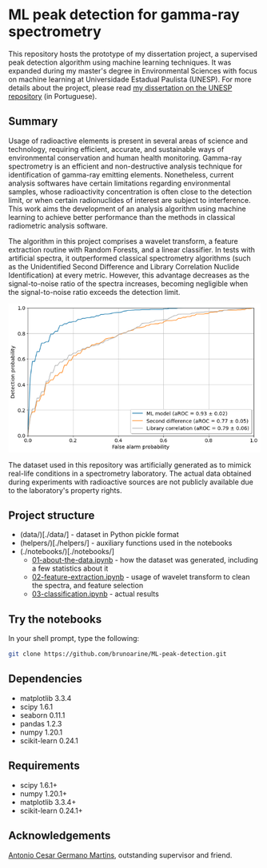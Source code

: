 # ML peak detection for gamma-ray spectrometry

This repository hosts the prototype of my dissertation project, a supervised peak detection algorithm using machine learning techniques. It was expanded during my master's degree in Environmental Sciences with focus on machine learning at Universidade Estadual Paulista (UNESP). For more details about the project, please read [my dissertation on the UNESP repository](https://repositorio.unesp.br/handle/11449/148825) (in Portuguese).

## Summary 

Usage of radioactive elements is present in several areas of science and technology, requiring efficient, accurate, and sustainable ways of environmental conservation and human health monitoring. Gamma-ray spectrometry is an efficient and non-destructive analysis technique for identification of gamma-ray emitting elements. Nonetheless, current analysis softwares have certain limitations regarding environmental samples, whose radioactivity concentration is often close to the detection limit, or when certain radionuclides of interest are subject to interference. This work aims the development of an analysis algorithm using machine learning to achieve better performance than the methods in classical radiometric analysis software. 

The algorithm in this project comprises a wavelet transform, a feature extraction routine with Random Forests, and a linear classifier. In tests with artificial spectra, it outperformed classical spectrometry algorithms (such as the Unidentified Second Difference and Library Correlation Nuclide Identification) at every metric. However, this advantage decreases as the signal-to-noise ratio of the spectra increases, becoming negligible when the signal-to-noise ratio exceeds the detection limit.

![ROC chart](./notebooks/roc.png)

The dataset used in this repository was artificially generated as to mimick real-life conditions in a spectrometry laboratory. The actual data obtained during experiments with radioactive sources are not  publicly available due to the laboratory's property rights.

## Project structure
- (data/)[./data/] - dataset in Python pickle format
- (helpers/)[./helpers/] - auxiliary functions used in the notebooks
- (./notebooks/)[./notebooks/]
    - [01-about-the-data.ipynb](./notebooks/01-about-the-data.ipynb) - how the dataset was generated, including a few statistics about it
    - [02-feature-extraction.ipynb](./notebooks/02-feature-extraction.ipynb) - usage of wavelet transform to clean the spectra, and feature selection
    - [03-classification.ipynb](./notebooks/03-classification.ipynb) - actual results

## Try the notebooks

In your shell prompt, type the following:

```sh
git clone https://github.com/brunoarine/ML-peak-detection.git
```

## Dependencies

- matplotlib 3.3.4
- scipy 1.6.1
- seaborn 0.11.1
- pandas 1.2.3
- numpy 1.20.1
- scikit-learn 0.24.1

## Requirements

- scipy 1.6.1+
- numpy 1.20.1+
- matplotlib 3.3.4+
- scikit-learn 0.24.1+

## Acknowledgements

[Antonio Cesar Germano Martins](https://www.sorocaba.unesp.br/#!/antonio), outstanding supervisor and friend.


